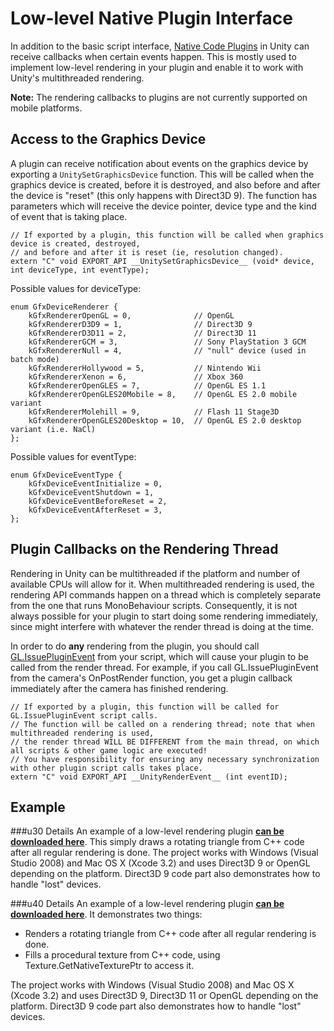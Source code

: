 Low-level Native Plugin Interface
=================================


In addition to the basic script interface, [Native Code Plugins](Plugins.md) in Unity can receive callbacks when certain events happen. This is mostly used to implement low-level rendering in your plugin and enable it to work with Unity's multithreaded rendering.

__Note:__ The rendering callbacks to plugins are not currently supported on mobile platforms.

Access to the Graphics Device
-----------------------------


A plugin can receive notification about events on the graphics device by exporting a `UnitySetGraphicsDevice` function. This will be called when the graphics device is created, before it is destroyed, and also before and after the device is "reset" (this only happens with Direct3D 9). The function has parameters which will receive the device pointer, device type and the kind of event that is taking place.

    // If exported by a plugin, this function will be called when graphics device is created, destroyed,
    // and before and after it is reset (ie, resolution changed).
    extern "C" void EXPORT_API __UnitySetGraphicsDevice__ (void* device, int deviceType, int eventType);

Possible values for deviceType:

    enum GfxDeviceRenderer {
        kGfxRendererOpenGL = 0,              // OpenGL
        kGfxRendererD3D9 = 1,                // Direct3D 9
        kGfxRendererD3D11 = 2,               // Direct3D 11
        kGfxRendererGCM = 3,                 // Sony PlayStation 3 GCM
        kGfxRendererNull = 4,                // "null" device (used in batch mode)
        kGfxRendererHollywood = 5,           // Nintendo Wii
        kGfxRendererXenon = 6,               // Xbox 360
        kGfxRendererOpenGLES = 7,            // OpenGL ES 1.1
        kGfxRendererOpenGLES20Mobile = 8,    // OpenGL ES 2.0 mobile variant
        kGfxRendererMolehill = 9,            // Flash 11 Stage3D
        kGfxRendererOpenGLES20Desktop = 10,  // OpenGL ES 2.0 desktop variant (i.e. NaCl)
    };

Possible values for eventType:

    enum GfxDeviceEventType {
        kGfxDeviceEventInitialize = 0,
        kGfxDeviceEventShutdown = 1,
        kGfxDeviceEventBeforeReset = 2,
        kGfxDeviceEventAfterReset = 3,
    };


Plugin Callbacks on the Rendering Thread
----------------------------------------


Rendering in Unity can be multithreaded if the platform and number of available CPUs will allow for it. When multithreaded rendering is used, the rendering API commands happen on a thread which is completely separate from the one that runs MonoBehaviour scripts. Consequently, it is not always possible for your plugin to start doing some rendering immediately, since might interfere with whatever the render thread is doing at the time.

In order to do __any__ rendering from the plugin, you should call [GL.IssuePluginEvent](ScriptRef:GL.IssuePluginEvent.html) from your script, which will cause your plugin to be called from the render thread. For example, if you call GL.IssuePluginEvent from the camera's OnPostRender function, you get a plugin callback immediately after the camera has finished rendering.

    // If exported by a plugin, this function will be called for GL.IssuePluginEvent script calls.
    // The function will be called on a rendering thread; note that when multithreaded rendering is used,
    // the render thread WILL BE DIFFERENT from the main thread, on which all scripts & other game logic are executed!
    // You have responsibility for ensuring any necessary synchronization with other plugin script calls takes place.
    extern "C" void EXPORT_API __UnityRenderEvent__ (int eventID);


Example
-------



###u30 Details
An example of a low-level rendering plugin __[can be downloaded here](Attach:RenderingPluginExample.zip.md)__. This simply draws a rotating triangle from C++ code after all regular rendering is done. The project works with Windows (Visual Studio 2008) and Mac OS X (Xcode 3.2) and uses Direct3D 9 or OpenGL depending on the platform. Direct3D 9 code part also demonstrates how to handle "lost" devices.


###u40 Details
An example of a low-level rendering plugin __[can be downloaded here](Attach:RenderingPluginExample40.zip.md)__. It demonstrates two things:
* Renders a rotating triangle from C++ code after all regular rendering is done.
* Fills a procedural texture from C++ code, using Texture.GetNativeTexturePtr to access it.

The project works with Windows (Visual Studio 2008) and Mac OS X (Xcode 3.2) and uses Direct3D 9, Direct3D 11 or OpenGL depending on the platform. Direct3D 9 code part also demonstrates how to handle "lost" devices.


